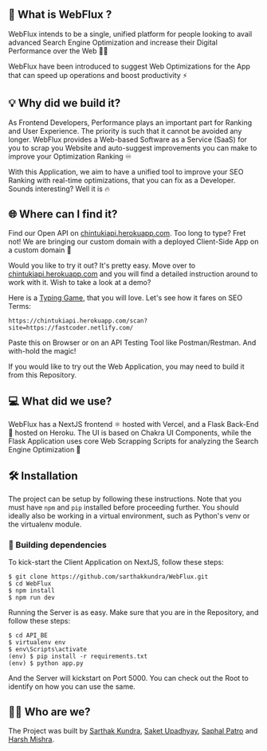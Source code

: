 ## 🙋 What is WebFlux ?

WebFlux intends to be a single, unified platform for people looking to avail advanced Search Engine Optimization and increase their Digital Performance over the Web  👨‍💻

WebFlux have been introduced to suggest Web Optimizations for the App that can speed up operations and boost productivity  ⚡

## 💡  Why did we build it?

As Frontend Developers, Performance plays an important part for Ranking and User Experience. The priority is such that it cannot be avoided any longer. WebFlux provides a Web-based Software as a Service (SaaS) for you to scrap you Website and auto-suggest improvements you can make to improve your Optimization Ranking  ♾️

With this Application, we aim to have a  unified  tool to improve your SEO Ranking with real-time optimizations, that you can fix as a Developer. Sounds interesting? Well it is  🔥

## 🌐  Where can I find it?

Find our Open API on [chintukiapi.herokuapp.com](https://chintukiapi.herokuapp.com/). Too long to type? Fret not! We are bringing our custom domain with a deployed Client-Side App on a custom domain 🌠

Would you like to try it out? It's pretty easy. Move over to [chintukiapi.herokuapp.com](https://chintukiapi.herokuapp.com/) and you will find a detailed instruction around to work with it. Wish to take a look at a demo? 

Here is a [Typing Game](http://fastcoder.netlify.com/), that you will love. Let's see how it fares on SEO Terms: 

```
https://chintukiapi.herokuapp.com/scan?site=https://fastcoder.netlify.com/
```
Paste this on Browser or on an API Testing Tool like Postman/Restman. And with-hold the magic! 

If you would like to try out the Web Application, you may need to build it from this Repository. 

## 💻  What did we use?

WebFlux has a NextJS frontend  ⚛️  hosted with Vercel, and a Flask Back-End🐍  hosted on Heroku. The UI is based on Chakra UI Components, while the Flask Application uses core Web Scrapping Scripts for analyzing the Search Engine Optimization  💽

## 🛠️ Installation

The project can be setup by following these instructions. Note that you must have `npm` and `pip` installed before proceeding further. You should ideally also be working in a virtual environment, such as Python's venv or the virtualenv module.

### 🧱 Building dependencies

To kick-start the Client Application on NextJS, follow these steps: 
```
$ git clone https://github.com/sarthakkundra/WebFlux.git
$ cd WebFlux
$ npm install
$ npm run dev 
```

Running the Server is as easy. Make sure that you are in the Repository, and follow these steps: 

```
$ cd API_BE
$ virtualenv env 
$ env\Scripts\activate
(env) $ pip install -r requirements.txt
(env) $ python app.py
```

And the Server will kickstart on Port 5000. You can check out the Root to identify on how you can use the same.

## 👨‍🏭  Who are we?

The Project was built by [Sarthak Kundra](https://github.com/sarthakkundra), [Saket Upadhyay](https://github.com/Saket-Upadhyay), [Saphal Patro](https://github.com/saphal1998) and [Harsh Mishra](https://github.com/harshcasper).
